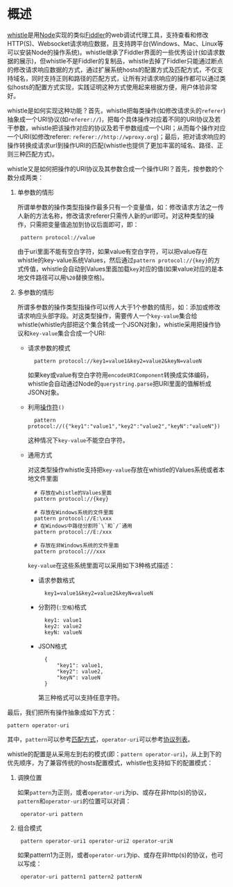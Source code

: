 # 概述
[whistle](https://github.com/avwo/whistle)是用[Node](https://nodejs.org/)实现的类似[Fiddler](http://www.telerik.com/fiddler/)的web调试代理工具，支持查看和修改HTTP(S)、Websocket请求响应数据，且支持跨平台(Windows、Mac、Linux等可以安装Node的操作系统)。whistle继承了Fiddler界面的一些优秀设计(如请求数据的展示)，但whistle不是Fiddler的复制品，whistle去掉了Fiddler只能通过断点的修改请求响应数据的方式，通过扩展系统hosts的配置方式及匹配方式，不仅支持域名，同时支持正则和路径的匹配方式，让所有对请求响应的操作都可以通过类似hosts的配置方式实现，实践证明这种方式使用起来根据方便，用户体验非常好。

whistle是如何实现这种功能？首先，whistle把每类操作(如修改请求头的`referer`)抽象成一个URI协议(如`referer://`)，把每个具体操作对应着不同的URI协议及若干参数，whistle把该操作对应的协议及若干参数组成一个URI；从而每个操作对应一个URI(如修改referer: `referer://http://wproxy.org`)；最后，把对请求响应的操作转换成请求url到操作URI的匹配(whistle也提供了更加丰富的域名、路径、正则三种匹配方式)。

whistle又是如何把操作的URI协议及其参数合成一个操作URI？首先，按参数的个数分成两类：

1. 单参数的情形
	
	所谓单参数的操作类型指操作最多只有一个变量值，如：修改请求方法之一传人新的方法名称，修改请求referer只需传人新的url即可。对这种类型的操作，只需把变量值追加到协议后面即可，即：
	
		pattern protocol://value
		
	由于uri里面不能有空白字符，如果value有空白字符，可以把value存在whistle的key-value系统Values，然后通过`pattern protocol://{key}`的方式传值，whistle会自动到Values里面加载`key`对应的值(如果value对应的是本地文件路径可以用`%20`替换空格)。

2. 多参数的情形

	所谓多参数的操作类型指操作可以传人大于1个参数的情形，如：添加或修改请求响应头部字段。对这类型操作，需要传人一个`key-value`集合给whistle(whistle内部把这个集合转成一个JSON对象)，whistle采用把操作协议和`key-value`集合合成一个URI:
	
	- 请求参数的模式

			pattern protocol://key1=value1&key2=value2&keyN=valueN
			
		如果key或value有空白字符用`encodeURIComponent`转换成实体编码，whistle会自动通过Node的`querystring.parse`把URI里面的值解析成JSON对象。
		
	- 利用[操作符](操作符)`()`

			pattern protocol://({"key1":"value1","key2":"value2","keyN":"valueN"})
			
		这种情况下`key-value`不能空白字符。
		
	- 通用方式

		对这类型操作whistle支持把`key-value`存放在whistle的Values系统或者本地文件里面
		
			# 存放在whistle的Values里面
			pattern protocol://{key}
			
			# 存放在Windows系统的文件里面
			pattern protocol://E:\xxx
			# 在Windows中路径分割符`\`和`/`通用
			pattern protocol://E:/xxx
			
			# 存放在非Windows系统的文件里面
			pattern protocol:///xxx
			
		`key-value`在这些系统里面可以采用如下3种格式描述：
		
		- 请求参数格式

				key1=value1&key2=value2&keyN=valueN
			
		- 分割符(`:空格`)格式
				
				key1: value1
				key2: value2
				keyN: valueN
		
		- JSON格式

				{
					"key1": value1,
					"key2": value2,
					"keyN": valueN
				}
				
			第三种格式可以支持任意字符。

最后，我们把所有操作抽象成如下方式：

	pattern operator-uri
	
其中，`pattern`可以参考[匹配方式](匹配方式)，`operator-uri`可以参考[协议列表](协议列表)。


whistle的配置是从采用左到右的模式(即：`pattern operator-uri`)，从上到下的优先顺序，为了兼容传统的hosts配置模式，whistle也支持如下的配置模式：

1. 调换位置

	如果`pattern`为正则，或者`operator-uri`为ip、或存在非http(s)的协议，`pattern`和`operator-uri`的位置可以对调：
	
		operator-uri pattern
	
2. 组合模式

		pattern operator-uri1 operator-uri2 operator-uriN
		
	如果pattern1为正则，或者`operator-uri`为ip、或存在非http(s)的协议，也可以写成：
	
		operator-uri pattern1 pattern2 patternN
		
	
